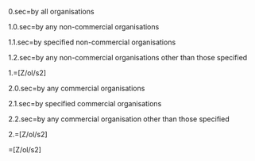0.sec=by all organisations

1.0.sec=by any non-commercial organisations

1.1.sec=by specified non-commercial organisations

1.2.sec=by any non-commercial organisations other than those specified

1.=[Z/ol/s2]

2.0.sec=by any commercial organisations

2.1.sec=by specified commercial organisations

2.2.sec=by any commercial organisation other than those specified

2.=[Z/ol/s2]

=[Z/ol/s2]
